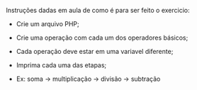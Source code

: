 Instruções dadas em aula de como é para ser feito o exercicio: 

- Crie um arquivo PHP;

- Crie uma  operação com cada um dos operadores básicos;

- Cada operação deve estar em uma variavel diferente;

- Imprima cada uma das etapas;

- Ex: soma -> multiplicação -> divisão -> subtração
